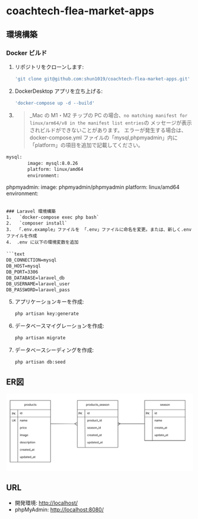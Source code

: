 # coachtech-flea-market-apps

## 環境構築
### Docker ビルド
1.  リポジトリをクローンします:
    ```bash
    'git clone git@github.com:shun1019/coachtech-flea-market-apps.git'
    ```
2.  DockerDesktop アプリを立ち上げる:
    ```bash
    'docker-compose up -d --build'
    ```
3.  > _Mac の M1・M2 チップの PC の場合、`no matching manifest for linux/arm64/v8 in the manifest list entries`の
    > メッセージが表示されビルドができないことがあります。
    > エラーが発生する場合は、docker-compose.yml ファイルの「mysql,phpmyadmin」内に「platform」の項目を追加で記載してください。

```bash
mysql:
        image: mysql:8.0.26
        platform: linux/amd64
        environment:
```
phpmyadmin:
        image: phpmyadmin/phpmyadmin
        platform: linux/amd64
        environment:
```

### Laravel 環境構築
1.   `docker-compose exec php bash`
2.   `composer install`
3.  「.env.example」ファイルを 「.env」ファイルに命名を変更。または、新しく.env ファイルを作成
4.  .env に以下の環境変数を追加

```text
DB_CONNECTION=mysql
DB_HOST=mysql
DB_PORT=3306
DB_DATABASE=laravel_db
DB_USERNAME=laravel_user
DB_PASSWORD=laravel_pass
```

5.  アプリケーションキーを作成:
    ```bash
    php artisan key:generate
    ```
6.  データベースマイグレーションを作成:
    ```bash
    php artisan migrate
    ```
7.  データベースシーディングを作成:
    ```bash
    php artisan db:seed
    ```

## ER図
![alt](erd.png)

## URL

-   開発環境: [http://localhost/](http://localhost/)
-   phpMyAdmin: [http://localhost:8080/](http://localhost:8080/)
